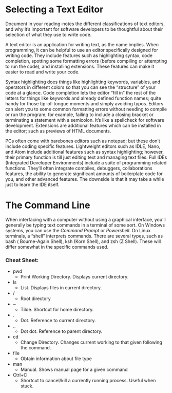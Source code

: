# Selecting a Text Editor

Document in your reading-notes the different classifications of text editors, and why it’s important for software developers to be thoughtful about their selection of what they use to write code.

A text editor is an application for writing text, as the name implies. When programming, it can be helpful to use an editor specifically designed for writing code. They include features such as highlighting syntax, code completion, spotting some formatting errors (before compiling or attempting to run the code), and installing extensions. These features can make it easier to read and write your code.

Syntax highlighting does things like highlighting keywords, variables, and operators in different colors so that you can see the “structure” of your code at a glance. Code completion lets the editor “fill in” the rest of the letters for things like keywords and already defined function names; quite handy for those tip-of-tongue moments and simply avoiding typos. Editors can alert you to some common formatting errors without needing to compile or run the program; for example, failing to include a closing bracket or terminating a statement with a semicolon. It’s like a spellcheck for software development. Extensions are additional features which can be installed in the editor; such as previews of HTML documents. 

PCs often come with barebones editors such as notepad; but these don’t include coding specific features. Lightweight editors such as IDLE, Nano, and Atom include additional features such as syntax highlighting; however, their primary function is till just editing text and managing text files. Full IDEs (Integrated Developer Environments) include a suite of programming related functions. They’ll often integrate compiles, debuggers, collaborations features, the ability to generate significant amounts of boilerplate code for you, and other advanced features. The downside is that it may take a while just to learn the IDE itself. 

# The Command Line

When interfacing with a computer without using a graphical interface, you’ll generally be typing text commands in a terminal of some sort. On Windows systems, you can use the *Command Prompt* or *Powershell*. On Linux terminals, a “shell” interprets commands. There are several types, such as bash ( Bourne-Again Shell), ksh (Korn Shell), and zsh (Z Shell). These will differ somewhat in the specific commands used.

### Cheat Sheet:

- pwd
  - Print Working Directory. Displays current directory.
- ls
  - List. Displays files in current directory.
- /
  - Root directory
- ~
  - Tilde. Shortcut for home directory.
- .
  - Dot. Reference to current directory.
- ..
  - Dot dot. Reference to parent directory.
- cd
  - Change Directory. Changes current working to that given following the command.
- file
  - Obtain information about file type
- man
  - Manual. Shows manual page for a given command 
- Ctrl+C
  - Shortcut to cancel/kill a currently running process. Useful when stuck.
